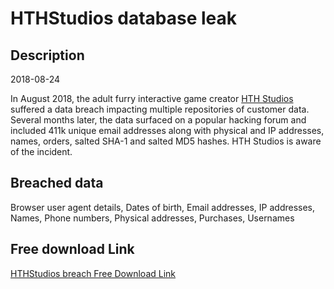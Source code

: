 # HTHStudios database leak

## Description

2018-08-24

In August 2018, the adult furry interactive game creator <a href="https://hthstudios.com/" target="_blank" rel="noopener">HTH Studios</a> suffered a data breach impacting multiple repositories of customer data. Several months later, the data surfaced on a popular hacking forum and included 411k unique email addresses along with physical and IP addresses, names, orders, salted SHA-1 and salted MD5 hashes. HTH Studios is aware of the incident.

## Breached data

Browser user agent details, Dates of birth, Email addresses, IP addresses, Names, Phone numbers, Physical addresses, Purchases, Usernames

## Free download Link

[HTHStudios breach Free Download Link](https://tinyurl.com/2b2k277t)